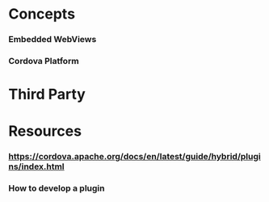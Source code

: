 # Concepts
### Embedded WebViews
### Cordova Platform
# Third Party
# Resources
### https://cordova.apache.org/docs/en/latest/guide/hybrid/plugins/index.html
### How to develop a plugin
